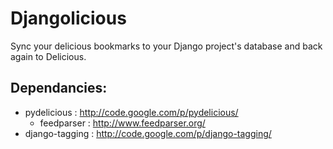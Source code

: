 # Djangolicious

Sync your delicious bookmarks to your Django project's database and back again to Delicious.

## Dependancies:

* pydelicious : http://code.google.com/p/pydelicious/
    * feedparser : http://www.feedparser.org/   
* django-tagging : http://code.google.com/p/django-tagging/

